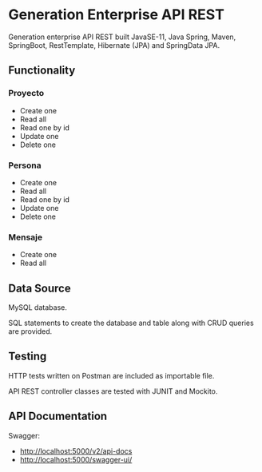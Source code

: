 # Generation Enterprise API REST
Generation enterprise API REST built JavaSE-11, Java Spring, Maven, SpringBoot, RestTemplate, Hibernate (JPA) and SpringData JPA.
## Functionality
### Proyecto
- Create one
- Read all
- Read one by id
- Update one
- Delete one
### Persona
- Create one
- Read all
- Read one by id
- Update one
- Delete one
### Mensaje
- Create one
- Read all
## Data Source
MySQL database.

SQL statements to create the database and table along with CRUD queries are provided.
## Testing
HTTP tests written on Postman are included as importable file.

API REST controller classes are tested with JUNIT and Mockito.
## API Documentation
Swagger:
- [http://localhost:5000/v2/api-docs](http://localhost:5000/v2/api-docs)
- [http://localhost:5000/swagger-ui/](http://localhost:5000/swagger-ui/)
